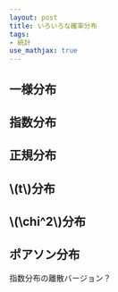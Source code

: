 ```yaml
---
layout: post
title: いろいろな確率分布
tags:
- 統計
use_mathjax: true
---
```


## 一様分布

## 指数分布

## 正規分布

## \\(t\\)分布

## \\(\chi^2\\)分布

## ポアソン分布
指数分布の離散バージョン？

